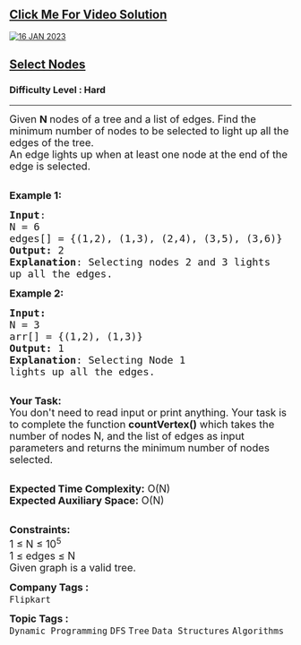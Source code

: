 <h2><a href="https://youtu.be/-u38Aao4HwI">Click Me For Video Solution</a></h2>

<a href="https://youtu.be/-u38Aao4HwI">![16 JAN 2023](https://user-images.githubusercontent.com/91456523/215411880-d9b06eff-f95d-4728-a672-aa3ef0d23c0b.png)</a>

<h2><a href="https://practice.geeksforgeeks.org/problems/f7bfa137576243795abb0595962d61b632bbad21/1">Select Nodes</a></h2><h3>Difficulty Level : Hard</h3><hr><div class="problems_problem_content__Xm_eO"><p><span style="font-size:18px">Given <strong>N&nbsp;</strong>nodes of a tree and a list of edges. Find the minimum number of nodes to be selected to light up all the edges of the tree.<br>
An edge lights up when at least one node at the end of the edge is selected.</span></p>

<p><br>
<span style="font-size:18px"><strong>Example 1:</strong></span></p>

<pre><span style="font-size:18px"><strong>Input</strong>:
N = 6
edges[] = {(1,2), (1,3), (2,4), (3,5), (3,6)}
<strong>Output:</strong>&nbsp;2
<strong>Explanation</strong>: Selecting nodes 2 and 3 lights
up all the edges.</span>
</pre>

<p><span style="font-size:18px"><strong>Example 2:</strong></span></p>

<pre><span style="font-size:18px"><strong>Input:</strong>
N = 3
arr[] = {(1,2), (1,3)}
<strong>Output:&nbsp;</strong>1
<strong>Explanation</strong>: Selecting Node 1 
lights up all the edges.</span>
</pre>

<p><br>
<span style="font-size:18px"><strong>Your Task:&nbsp;&nbsp;</strong><br>
You don't need to read input or print anything. Your task is to complete the function <strong>countVertex()</strong>&nbsp;which takes the number of nodes&nbsp;N, and the list of edges as input parameters&nbsp;and returns the minimum number of nodes selected.</span></p>

<p><br>
<span style="font-size:18px"><strong>Expected Time Complexity:</strong> O(N)<br>
<strong>Expected Auxiliary Space:</strong> O(N)</span></p>

<p><br>
<span style="font-size:18px"><strong>Constraints:</strong><br>
1 ≤ N ≤ 10<sup>5</sup><br>
1 ≤ edges ≤ N<br>
Given graph is a valid tree.</span></p>
</div><p><span style=font-size:18px><strong>Company Tags : </strong><br><code>Flipkart</code>&nbsp;<br><p><span style=font-size:18px><strong>Topic Tags : </strong><br><code>Dynamic Programming</code>&nbsp;<code>DFS</code>&nbsp;<code>Tree</code>&nbsp;<code>Data Structures</code>&nbsp;<code>Algorithms</code>&nbsp;
